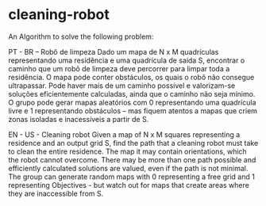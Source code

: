 # cleaning-robot

An Algorithm to solve the following problem:

PT - BR – Robô de limpeza 
Dado um mapa de N x M quadrículas representando uma residência e uma quadrícula de saída S,
encontrar o caminho que um robô de limpeza deve percorrer para limpar toda a residência. O mapa
pode conter obstáculos, os quais o robô não consegue ultrapassar. Pode haver mais de um caminho
possível e valorizam-se soluções eficientemente calculadas, ainda que o caminho não seja mínimo.
O grupo pode gerar mapas aleatórios com 0 representando uma quadrícula livre e 1 representando
obstáculos – mas fiquem atentos a mapas que criem zonas isoladas e inacessíveis a partir de S.

EN - US - Cleaning robot
Given a map of N x M squares representing a residence and an output grid S,
find the path that a cleaning robot must take to clean the entire residence. The map
it may contain orientations, which the robot cannot overcome. There may be more than one path
possible and efficiently calculated solutions are valued, even if the path is not minimal.
The group can generate random maps with 0 representing a free grid and 1 representing
Objectives - but watch out for maps that create areas where they are inaccessible from S.
